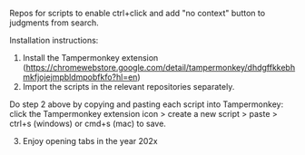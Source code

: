 Repos for scripts to enable ctrl+click and add "no context" button to judgments from search.

Installation instructions:

1. Install the Tampermonkey extension (https://chromewebstore.google.com/detail/tampermonkey/dhdgffkkebhmkfjojejmpbldmpobfkfo?hl=en)
2. Import the scripts in the relevant repositories separately.
   
Do step 2 above by copying and pasting each script into Tampermonkey: click the Tampermonkey extension icon > create a new script > paste > ctrl+s (windows) or cmd+s (mac) to save.

3. Enjoy opening tabs in the year 202x
